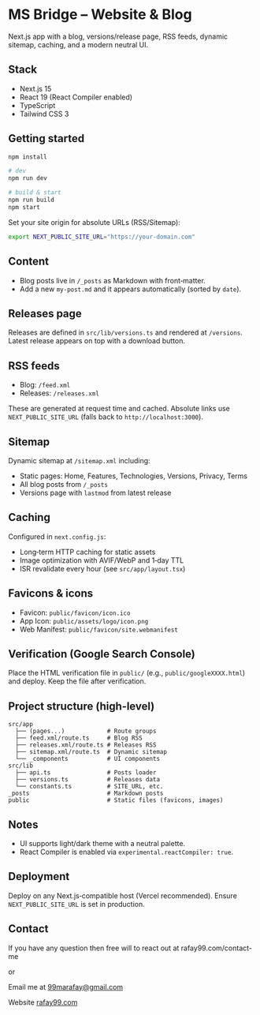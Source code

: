 # MS Bridge – Website & Blog

Next.js app with a blog, versions/release page, RSS feeds, dynamic sitemap, caching, and a modern neutral UI.


## Stack

- Next.js 15
- React 19 (React Compiler enabled)
- TypeScript
- Tailwind CSS 3

## Getting started

```bash
npm install

# dev
npm run dev

# build & start
npm run build
npm start
```

Set your site origin for absolute URLs (RSS/Sitemap):

```bash
export NEXT_PUBLIC_SITE_URL="https://your-domain.com"
```

## Content

- Blog posts live in `/_posts` as Markdown with front‑matter.
- Add a new `my-post.md` and it appears automatically (sorted by `date`).

## Releases page

Releases are defined in `src/lib/versions.ts` and rendered at `/versions`. Latest release appears on top with a download button.

## RSS feeds

- Blog: `/feed.xml`
- Releases: `/releases.xml`

These are generated at request time and cached. Absolute links use `NEXT_PUBLIC_SITE_URL` (falls back to `http://localhost:3000`).

## Sitemap

Dynamic sitemap at `/sitemap.xml` including:

- Static pages: Home, Features, Technologies, Versions, Privacy, Terms
- All blog posts from `/_posts`
- Versions page with `lastmod` from latest release

## Caching

Configured in `next.config.js`:

- Long‑term HTTP caching for static assets
- Image optimization with AVIF/WebP and 1‑day TTL
- ISR revalidate every hour (see `src/app/layout.tsx`)

## Favicons & icons

- Favicon: `public/favicon/icon.ico`
- App Icon: `public/assets/logo/icon.png`
- Web Manifest: `public/favicon/site.webmanifest`

## Verification (Google Search Console)

Place the HTML verification file in `public/` (e.g., `public/googleXXXX.html`) and deploy. Keep the file after verification.

## Project structure (high‑level)

```text
src/app
  ├── (pages...)            # Route groups
  ├── feed.xml/route.ts     # Blog RSS
  ├── releases.xml/route.ts # Releases RSS
  ├── sitemap.xml/route.ts  # Dynamic sitemap
  └── _components           # UI components
src/lib
  ├── api.ts                # Posts loader
  ├── versions.ts           # Releases data
  └── constants.ts          # SITE_URL, etc.
_posts                      # Markdown posts
public                      # Static files (favicons, images)
```

## Notes

- UI supports light/dark theme with a neutral palette.
- React Compiler is enabled via `experimental.reactCompiler: true`.

## Deployment

Deploy on any Next.js‑compatible host (Vercel recommended). Ensure `NEXT_PUBLIC_SITE_URL` is set in production.


## Contact 
If you have any question then free will to react out at rafay99.com/contact-me 

or 

Email me at [99marafay@gmail.com](mailto:99marafay@gmail.com)

Website [rafay99.com](https://rafay99.com)